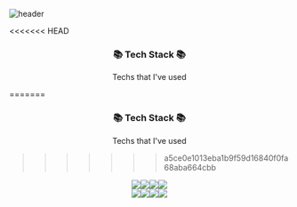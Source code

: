 <!-- SihyunLee -->
![header](https://capsule-render.vercel.app/api?type=slice&color=cce5ee&height=180&section=header&text=SihyunLee&animation=fadeIn&fontColor=5E5E5E&fontSize=80&fontAlignY=50)

<!--
**syun98/syun98** is a ✨ _special_ ✨ repository because its `README.md` (this file) appears on your GitHub profile.
Here are some ideas to get you started:

- 🔭 I’m currently working on ...
- 🌱 I’m currently learning ...
- 👯 I’m looking to collaborate on ...
- 🤔 I’m looking for help with ...
- 💬 Ask me about ...
- 📫 How to reach me: ...
- 😄 Pronouns: ...
- ⚡ Fun fact: ...
-->





<<<<<<< HEAD
### <center>:books:  Tech Stack  :books:</center>

<center>Techs that I've used</center>

=======


### <center>:books:  Tech Stack  :books:</center>

<center>Techs that I've used</center>

>>>>>>> a5ce0e1013eba1b9f59d16840f0fa68aba664cbb
<center><img src="https://img.shields.io/badge/C++-00599C?style=flat-square&logo=C%2B%2B&logoColor=white"/><img src="https://img.shields.io/badge/C-A8B9CC?style=flat-square&logo=C&logoColor=white"/><img src="https://img.shields.io/badge/Python-3776AB?style=flat-square&logo=Python&logoColor=white"/><img src="https://img.shields.io/badge/Java-007396?style=flat-square&logo=Java&logoColor=white"/></center>
<center><img src="https://img.shields.io/badge/HTML-E34F26?style=flat-square&logo=HTML5&logoColor=white"/><img src="https://img.shields.io/badge/MySQL-4479A1?style=flat-square&logo=MySQL&logoColor=white"/><img src="https://img.shields.io/badge/PHP-777BB4?style=flat-square&logo=PHP&logoColor=white"/><img src="https://img.shields.io/badge/Androidstudio-3DDC84?style=flat-square&logo=Android Studio&logoColor=white"/></center>



<!--
<img src="https://img.shields.io/badge/CSS-1572B6?style=flat-square&logo=CSS3&logoColor=white"/>
<img src="https://img.shields.io/badge/Javascript-F7DF1E?style=flat-square&logo=Javascript&logoColor=white"/>
<img src="https://img.shields.io/badge/Spring-6DB33F?style=flat-square&logo=Spring&logoColor=white"/>
-->



